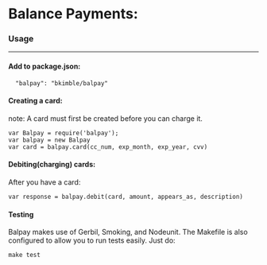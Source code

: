# Balance Payments:

### Usage
--------

#### Add to package.json:

      "balpay": "bkimble/balpay"  
  
####  Creating a card:

  note:  A card must first be created before you can charge it. 
  
    var Balpay = require('balpay');
    var balpay = new Balpay
    var card = balpay.card(cc_num, exp_month, exp_year, cvv)
    
####  Debiting(charging) cards:

  After you have a card:
  
    var response = balpay.debit(card, amount, appears_as, description)
  
#### Testing

  Balpay makes use of Gerbil, Smoking, and Nodeunit. The Makefile is also configured to allow you to run tests easily. Just do:
  
    make test